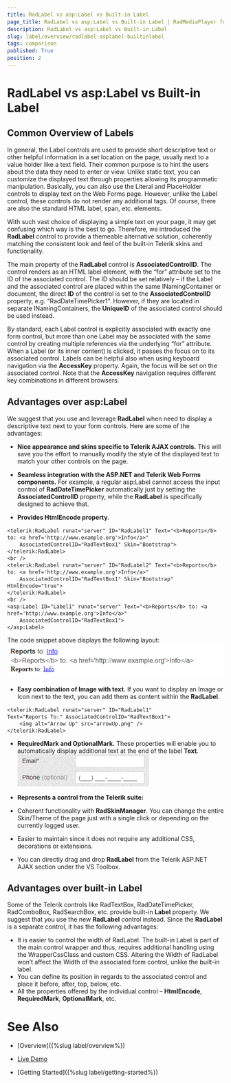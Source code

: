 ```yaml
---
title: RadLabel vs asp:Label vs Built-in Label
page_title: RadLabel vs asp:Label vs Built-in Label | RadMediaPlayer for ASP.NET AJAX Documentation
description: RadLabel vs asp:Label vs Built-in Label
slug: label/overview/radlabel-asplabel-builtinlabel
tags: comparison
published: True
position: 2
---
```


# RadLabel vs asp:Label vs Built-in Label



## Common Overview of Labels

In general, the Label controls are used to provide short descriptive text or other helpful information in a set location on the page, usually next to a value holder like a text field. Their common purpose is to hint the users about the data they need to enter or view. Unlike static text, you can customize the displayed text through properties allowing its programmatic manipulation. Basically, you can also use the Literal and PlaceHolder controls to display text on the Web Forms page. However, unlike the Label control, these controls do not render any additional tags. Of course, there are also the standard HTML label, span, etc. elements.

With such vast choice of displaying a simple text on your page, it may get confusing which way is the best to go. Therefore, we introduced the **RadLabel** control to provide a themeable alternative solution, coherently matching the consistent look and feel of the built-in Telerik skins and functionality.

The main property of the **RadLabel** control is **AssociatedControlID**. The control renders as an HTML label element, with the “for” attribute set to the ID of the associated control. The ID should be set relatively – if the Label and the associated control are placed within the same INamingContainer or document, the direct **ID** of the control is set to the **AssociatedControlID** property, e.g. “RadDateTimePicker1”. However, if they are located in separate INamingContainers, the **UniqueID** of the associated control should be used instead.

By standard, each Label control is explicitly associated with exactly one form control, but more than one Label may be associated with the same control by creating multiple references via the underlying “for” attribute. When a Label (or its inner content) is clicked, it passes the focus on to its associated control. Labels can be helpful also when using keyboard navigation via the **AccessKey** property. Again, the focus will be set on the associated control. Note that the **AccessKey** navigation requires different key combinations in different browsers.


## Advantages over asp:Label

We suggest that you use and leverage **RadLabel** when need to display a descriptive text next to your form controls. Here are some of the advantages:
* **Nice appearance and skins specific to Telerik AJAX controls.** This will save you the effort to manually modify the style of the displayed text to match your other controls on the page.

* **Seamless integration with the ASP.NET and Telerik Web Forms components.** For example, a regular asp:Label cannot access the input control of **RadDateTimePicker** automatically just by setting the **AssociatedControlID** property, while the **RadLabel** is specifically designed to achieve that.

* **Provides HtmlEncode property**.

````ASP.NET
<telerik:RadLabel runat="server" ID="RadLabel1" Text="<b>Reports</b> to: <a href='http://www.example.org'>Info</a>"
    AssociatedControlID="RadTextBox1" Skin="Bootstrap">
</telerik:RadLabel>
<br />
<telerik:RadLabel runat="server" ID="RadLabel2" Text="<b>Reports</b> to: <a href='http://www.example.org'>Info</a>"
    AssociatedControlID="RadTextBox1" Skin="Bootstrap" HtmlEncode="true">
</telerik:RadLabel>
<br />
<asp:Label ID="Label1" runat="server" Text="<b>Reports</b> to: <a href='http://www.example.org'>Info</a>"
    AssociatedControlID="RadTextBox1">
</asp:Label>
````

The code snippet above displays the following layout:
![Label Comparison 1](images/label-comparison1.png)

* **Easy combination of Image with text.** If you want to display an Image or Icon next to the text, you can add them as content within the **RadLabel**.

````ASP.NET
<telerik:RadLabel runat="server" ID="RadLabel1"
Text="Reports To:" AssociatedControlID="RadTextBox1">
    <img alt="Arrow Up" src="arrowUp.png" />
</telerik:RadLabel>
````

* **RequiredMark and OptionalMark.** These properties will enable you to automatically display additional text at the end of the label **Text**.
![Label Comparison 2](images/label-comparison2.png)

* **Represents a control from the Telerik suite:**
 * Coherent functionality with **RadSkinManager**. You can change the entire Skin/Theme of the page just with a single click or depending on the currently logged user.
 * Easier to maintain since it does not require any additional CSS, decorations or extensions.
 * You can directly drag and drop **RadLabel** from the Telerik ASP.NET AJAX section under the VS Toolbox.


## Advantages over built-in Label

Some of the Telerik controls like RadTextBox, RadDateTimePicker, RadComboBox, RadSearchBox, etc. provide built-in **Label** property. We suggest that you use the new **RadLabel** control instead. Since the **RadLabel** is a separate control, it has the following advantages:
* It is easier to control the width of RadLabel. The built-in Label is part of the main control wrapper and thus, requires additional handling using the WrapperCssClass and custom CSS. Altering the Width of RadLabel won’t affect the Width of the associated form control, unlike the built-in label.
* You can define its position in regards to the associated control and place it before, after, top, below, etc.
* All the properties offered by the individual control – **HtmlEncode**, **RequiredMark**, **OptionalMark**, etc.



# See Also

 * [Overview]({%slug label/overview%})

 * [Live Demo](http://demos.telerik.com/aspnet-ajax/label/overview/defaultcs.aspx)

 * [Getting Started]({%slug label/getting-started%})
